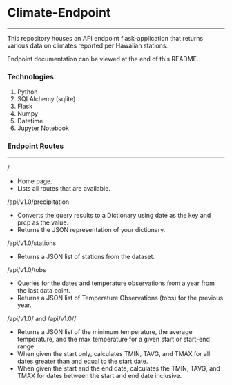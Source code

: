 # Climate-Endpoint
---
This repository houses an API endpoint flask-application that returns various data on climates reported per Hawaiian stations.

Endpoint documentation can be viewed at the end of this README.



### Technologies:
1. Python
2. SQLAlchemy (sqlite)
3. Flask
4. Numpy
5. Datetime
6. Jupyter Notebook



### Endpoint Routes
---

/

* Home page.
* Lists all routes that are available.


/api/v1.0/precipitation


* Converts the query results to a Dictionary using date as the key and prcp as the value.
* Returns the JSON representation of your dictionary.




/api/v1.0/stations

* Returns a JSON list of stations from the dataset.


/api/v1.0/tobs

* Queries for the dates and temperature observations from a year from the last data point.
* Returns a JSON list of Temperature Observations (tobs) for the previous year.


/api/v1.0/<start> and /api/v1.0/<start>/<end>

* Returns a JSON list of the minimum temperature, the average temperature, and the max temperature for a given start or start-end range.
* When given the start only, calculates TMIN, TAVG, and TMAX for all dates greater than and equal to the start date.
* When given the start and the end date, calculates the TMIN, TAVG, and TMAX for dates between the start and end date inclusive.